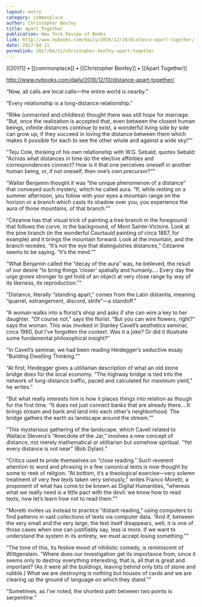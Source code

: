 ```yaml
---
layout: entry
category: commonplace
author: Christopher Benfey
title: Apart Together
publication: New York Review of Books
link: http://www.nybooks.com/daily/2016/12/10/distance-apart-together/
date: 2017-04-11
permalink: 2017/04/11/christopher-benfey-apart-together
---
```


[[2017]] • [[commonplace]] • [[Christopher Benfey]] • [[Apart Together]] 

http://www.nybooks.com/daily/2016/12/10/distance-apart-together/

“Now, all calls are local calls—the entire world is nearby.”

“Every relationship is a long-distance relationship.”

“Rilke (unmarried and childless) thought there was still hope for marriage: “But, once the realization is accepted that, even between the closest human beings, infinite distances continue to exist, a wonderful living side by side can grow up, if they succeed in loving the distance between them which makes it possible for each to see the other whole and against a wide sky!””

“Teju Cole, thinking of his own relationship with W.G. Sebald, quotes Sebald: “Across what distances in time do the elective affinities and correspondences connect? How is it that one perceives oneself in another human being, or, if not oneself, then one’s own precursor?””

“Walter Benjamin thought it was “the unique phenomenon of a distance” that conveyed such mystery, which he called aura. “If, while resting on a summer afternoon, you follow with your eyes a mountain range on the horizon or a branch which casts its shadow over you, you experience the aura of those mountains, of that branch.””

“Cézanne has that visual trick of painting a tree branch in the foreground that follows the curve, in the background, of Mont Sainte-Victoire. Look at the pine branch (in the wonderful Courtauld painting of circa 1887, for example) and it brings the mountain forward. Look at the mountain, and the branch recedes. “It’s not the eye that distinguishes distances,” Cézanne seems to be saying. “It’s the mind.””

“What Benjamin called the “decay of the aura” was, he believed, the result of our desire “to bring things ‘closer’ spatially and humanly.… Every day the urge grows stronger to get hold of an object at very close range by way of its likeness, its reproduction.””

“Distance, literally “standing apart,” comes from the Latin distantia, meaning “quarrel, estrangement, discord, strife”—a standoff.”

“A woman walks into a florist’s shop and asks if she can wire a key to her daughter. “Of course not,” says the florist. “But you can wire flowers, right?” says the woman. This was invoked in Stanley Cavell’s aesthetics seminar, circa 1980, but I’ve forgotten the context. Was it a joke? Or did it illustrate some fundamental philosophical insight?”

“In Cavell’s seminar, we had been reading Heidegger’s seductive essay “Building Dwelling Thinking.””

“At first, Heidegger gives a utilitarian description of what an old stone bridge does for the local economy. “The highway bridge is tied into the network of long-distance traffic, paced and calculated for maximum yield,” he writes.”

“But what really interests him is how it places things into relation as though for the first time. “It does not just connect banks that are already there….It brings stream and bank and land into each other’s neighborhood. The bridge gathers the earth as landscape around the stream.””

“This mysterious gathering of the landscape, which Cavell related to Wallace Stevens’s “Anecdote of the Jar,” involves a new concept of distance, not merely mathematical or utilitarian but somehow spiritual. “Yet every distance is not near” (Bob Dylan).”

“Critics used to pride themselves on “close reading.” Such reverent attention to word and phrasing in a few canonical texts is now thought by some to reek of religion. “At bottom, it’s a theological exercise—very solemn treatment of very few texts taken very seriously,” writes Franco Moretti, a proponent of what has come to be known as Digital Humanities, “whereas what we really need is a little pact with the devil: we know how to read texts, now let’s learn how not to read them.””

“Moretti invites us instead to practice “distant reading,” using computers to find patterns in vast collections of texts via computer data. “And if, between the very small and the very large, the text itself disappears, well, it is one of those cases when one can justifiably say, less is more. If we want to understand the system in its entirety, we must accept losing something.””

“The tone of this, its festive mood of nihilistic comedy, is reminiscent of Wittgenstein. “Where does our investigation get its importance from, since it seems only to destroy everything interesting, that is, all that is great and important? (As it were all the buildings, leaving behind only bits of stone and rubble.) What we are destroying is nothing but houses of cards and we are clearing up the ground of language on which they stand.””

“Sometimes, as I’ve noted, the shortest path between two points is serpentine.”

